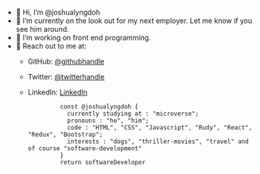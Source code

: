 - 👋 Hi, I’m @joshualyngdoh
- 👀 I’m currently on the look out for my next employer. Let me know if you see him around.
- 🌱 I’m working on front end programming.
- 💞️ Reach out to me at: 
    - GitHub: [@githubhandle](https://github.com/joshualyngdoh)
    - Twitter: [@twitterhandle](https://twitter.com/Joshualyngdoh08?t=7EOMBNKMhdAgQwM4EGl3iQ&s=31)
    - LinkedIn: [LinkedIn](https://www.linkedin.com/in/joshua-lyngdoh-11ba7021a/)



                   const @joshualyngdoh {
                     currently studying at : "microverse";
                     pronouns : "he", "him";
                     code : "HTML", "CSS", "Javascript", "Rudy", "React", "Redux", "Bootstrap";
                     interests : "dogs", "thriller-movies", "travel" and of course "software-development"
                   }
                   return softwareDeveloper
